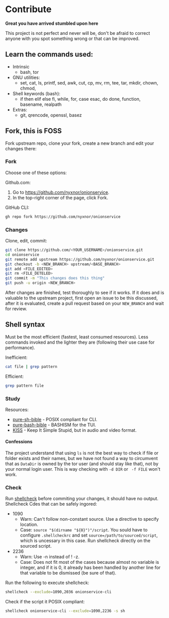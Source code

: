
# Contribute

**Great you have arrived stumbled upon here**

This project is not perfect and never will be, don't be afraid to correct anyone with you spot something wrong or that can be improved.

## Learn the commands used:

* Intrinsic
  * bash, tor
* GNU utilities:
  * set, cat, ls, printf, sed, awk, cut, cp, mv, rm, tee, tar, mkdir, chown, chmod,
* Shell keywords (bash):
  * if then elif else fi, while, for, case esac, do done, function, basename, realpath
* Extras:
  * git, qrencode, openssl, basez

## Fork, this is FOSS

Fork upstream repo, clone your fork, create a new branch and edit your changes there:

### Fork

Choose one of these options:

Github.com:
1. Go to https://github.com/nyxnor/onionservice.
2. In the top-right corner of the page, click Fork.

GitHub CLI:
```sh
gh repo fork https://github.com/nyxnor/onionservice
```

### Changes

Clone, edit, commit:
```sh
git clone https://github.com/<YOUR_USERNAME>/onionservice.git
cd onionservice
git remote add upstream https://github.com/nyxnor/onionservice.git
git checkout -b <NEW_BRANCH> upstream/<BASE_BRANCH>
git add <FILE_EDITED>
git rm <FILE_DETELED>
git commit -m "This changes does this thing"
git push -u origin <NEW_BRANCH>
```

After changes are finished, test thoroughly to see if it works.
If it does and is valuable to the upstream project, first open an issue to be this discussed, after it is evaluated, create a pull request based on your `NEW_BRANCH` and wait for review.


## Shell syntax

Must be the most efficient (fastest, least consumed resources).
Less commands invoked and the lighter they are (following their use case for performance).

Inefficient:
```sh
cat file | grep pattern
```

Efficient:
```sh
grep pattern file
```

### Study

Resources:
* [pure-sh-bible](https://github.com/dylanaraps/pure-sh-bible) - POSIX compliant for CLI.
* [pure-bash-bible](https://github.com/dylanaraps/pure-bash-bible) - BASHISM for the TUI.
* [KISS](https://www.youtube.com/watch?v=EFMD7Usflbg) - Keep It Simple Stupid, but in audio and video format.

#### Confessions

The project understand that using `ls` is not the best way to check if file or folder exists and their names, but we have not found a way to circumvent that as `DataDir` is owned by the tor user (and should stay like that), not by your normal login user. This is way checking with `-d DIR` or ` -f FILE` won't work.

### Check

Run [shellcheck](https://github.com/koalaman/shellcheck) before commiting your changes, it should have no output.
Shellcheck Cdes that can be safely ingored:

* 1090
  * Warn: Can't follow non-constant source. Use a directive to specify location.
  * Case: `source "$(dirname "${0}")"/script`. You sould have to configure `.shellcheckrc` and set `source=/path/to/sourced/script`, which is uncessary in this case. Run shellcheck directly on the sourced script.
* 2236
  * Warn: Use -n instead of ! -z.
  * Case: Does not fit most of the cases because almost no variable is integer, and if it is 0, it already has been handled by another line for that variable to be dismissed (be sure of that).

Run the following to execute shellcheck:
```sh
shellcheck --exclude=1090,2036 onionservice-cli
```

Check if the script it POSIX compliant:
```sh
shellcheck onionservice-cli --exclude=1090,2236 -s sh
```